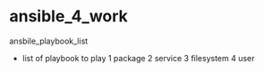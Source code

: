 # ansible_4_work
ansbile_playbook_list 
- list of playbook to play
1 package
2 service
3 filesystem
4 user
